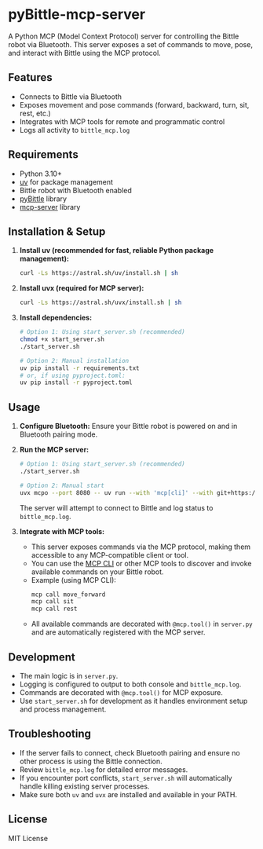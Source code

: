 # pyBittle-mcp-server

A Python MCP (Model Context Protocol) server for controlling the Bittle robot via Bluetooth. This server exposes a set of commands to move, pose, and interact with Bittle using the MCP protocol.

## Features

- Connects to Bittle via Bluetooth
- Exposes movement and pose commands (forward, backward, turn, sit, rest, etc.)
- Integrates with MCP tools for remote and programmatic control
- Logs all activity to `bittle_mcp.log`

## Requirements

- Python 3.10+
- [uv](https://github.com/astral-sh/uv) for package management
- Bittle robot with Bluetooth enabled
- [pyBittle](https://github.com/cluesang/pyBittle) library
- [mcp-server](https://github.com/cluesang/pyBittle-mcp-server) library

## Installation & Setup

1. **Install uv (recommended for fast, reliable Python package management):**
   ```bash
   curl -Ls https://astral.sh/uv/install.sh | sh
   ```

2. **Install uvx (required for MCP server):**
   ```bash
   curl -Ls https://astral.sh/uvx/install.sh | sh
   ```

3. **Install dependencies:**
   ```bash
   # Option 1: Using start_server.sh (recommended)
   chmod +x start_server.sh
   ./start_server.sh

   # Option 2: Manual installation
   uv pip install -r requirements.txt
   # or, if using pyproject.toml:
   uv pip install -r pyproject.toml
   ```

## Usage

1. **Configure Bluetooth:**
   Ensure your Bittle robot is powered on and in Bluetooth pairing mode.

2. **Run the MCP server:**
   ```bash
   # Option 1: Using start_server.sh (recommended)
   ./start_server.sh
   
   # Option 2: Manual start
   uvx mcpo --port 8080 -- uv run --with 'mcp[cli]' --with git+https://github.com/cluesang/pyBittle.git mcp run ./server.py
   ```
   The server will attempt to connect to Bittle and log status to `bittle_mcp.log`.

3. **Integrate with MCP tools:**
   - This server exposes commands via the MCP protocol, making them accessible to any MCP-compatible client or tool.
   - You can use the [MCP CLI](https://github.com/modelcontext/mcp-cli) or other MCP tools to discover and invoke available commands on your Bittle robot.
   - Example (using MCP CLI):
     ```bash
     mcp call move_forward
     mcp call sit
     mcp call rest
     ```
   - All available commands are decorated with `@mcp.tool()` in `server.py` and are automatically registered with the MCP server.

## Development

- The main logic is in `server.py`.
- Logging is configured to output to both console and `bittle_mcp.log`.
- Commands are decorated with `@mcp.tool()` for MCP exposure.
- Use `start_server.sh` for development as it handles environment setup and process management.

## Troubleshooting

- If the server fails to connect, check Bluetooth pairing and ensure no other process is using the Bittle connection.
- Review `bittle_mcp.log` for detailed error messages.
- If you encounter port conflicts, `start_server.sh` will automatically handle killing existing server processes.
- Make sure both `uv` and `uvx` are installed and available in your PATH.

## License

MIT License
